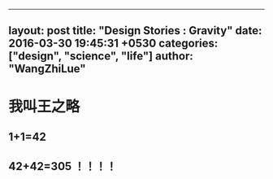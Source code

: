 
---
layout: post
title:  "Design Stories : Gravity"
date:   2016-03-30 19:45:31 +0530
categories: ["design", "science", "life"]
author: "WangZhiLue"
---


# 我叫王之略
## 1+1=42
## 42+42=305 ！！！！
